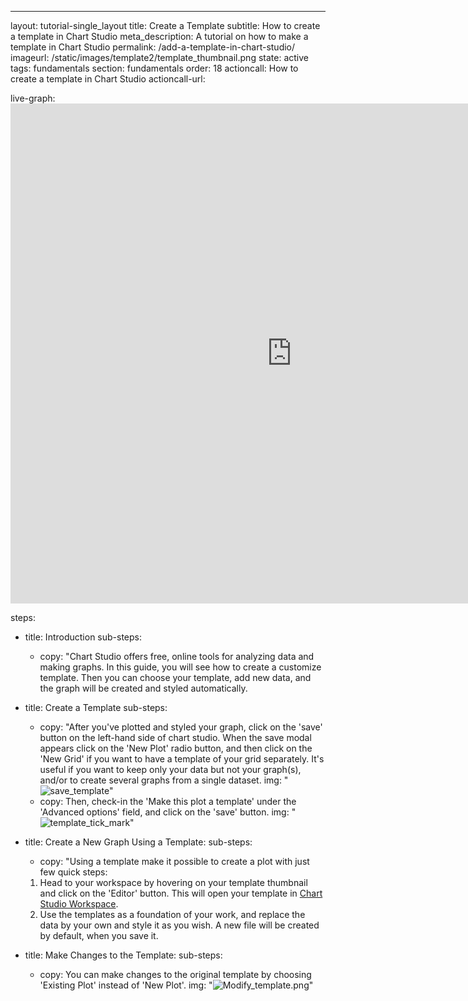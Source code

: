 ---
layout: tutorial-single_layout
title: Create a Template
subtitle: How to create a template in Chart Studio
meta_description: A tutorial on how to make a template in Chart Studio
permalink: /add-a-template-in-chart-studio/
imageurl: /static/images/template2/template_thumbnail.png
state: active
tags: fundamentals
section: fundamentals
order: 18
actioncall: How to create a template in Chart Studio
actioncall-url: 


live-graph: <iframe width="900" height="800" frameborder="0" scrolling="no" src="https://plot.ly/~plotly2_demo/480.embed"></iframe>

steps:
 - title: Introduction
   sub-steps:
    - copy: "Chart Studio offers free, online tools for analyzing data and making graphs. In this guide, you will see how to create a customize template. Then you can choose your template, add new data, and the graph will be created and styled automatically. 
   
 - title: Create a Template
   sub-steps:
    - copy: "After you've plotted and styled your graph, click on the 'save' button on the left-hand side of chart studio. When the save modal appears click on the 'New Plot' radio button, and then click on the 'New Grid' if you want to have a template of your grid separately. It's useful if you want to keep only your data but not your graph(s), and/or to create several graphs from a single dataset.
      img: "![save_template](../static/images/template2/Save_Template.png)"
     - copy: Then, check-in the 'Make this plot a template' under the 'Advanced options' field, and click on the 'save' button.
      img: "![template_tick_mark](../static/images/template2/Template_tick_mark.png)"


 - title: Create a New Graph Using a Template:
   sub-steps:
    - copy: "Using a template make it possible to create a plot with just few quick steps:
     1) Head to your workspace by hovering on your template thumbnail and click on the 'Editor' button. This will open your template in [Chart Studio Workspace](https://plot.ly/create/). 
     2) Use the templates as a foundation of your work, and replace the data by your own and style it as you wish. A new file will be created by default, when you save it.
 
 
 - title: Make Changes to the Template:
   sub-steps:
    - copy: You can make changes to the original template by choosing 'Existing Plot' instead of 'New Plot'.
       img: "![Modify_template.png](../static/images/template2/Modify_template.png)" 
 
 